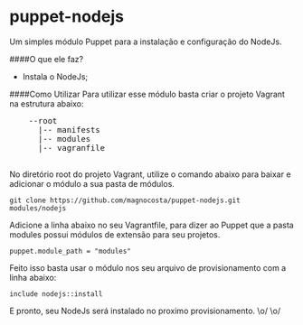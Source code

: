 puppet-nodejs
============

Um simples módulo Puppet para a instalação e configuração do NodeJs.

####O que ele faz?
  * Instala o NodeJs;
  
####Como Utilizar
  Para utilizar esse módulo basta criar o projeto Vagrant na estrutura abaixo:
  
  <pre>
    --root
      |-- manifests
      |-- modules
      |-- vagranfile
  </pre>
  
  No diretório root do projeto Vagrant, utilize o comando abaixo para baixar e adicionar o módulo a sua pasta de módulos.
    
    git clone https://github.com/magnocosta/puppet-nodejs.git modules/nodejs
    
  Adicione a linha abaixo no seu Vagrantfile, para dizer ao Puppet que a pasta modules possui módulos de extensão para seu projetos.
    
    puppet.module_path = "modules"
    
  Feito isso basta usar o módulo nos seu arquivo de provisionamento com a linha abaixo:
  
    include nodejs::install
    
  E pronto, seu NodeJs será instalado no proximo provisionamento.  \o/ \o/
